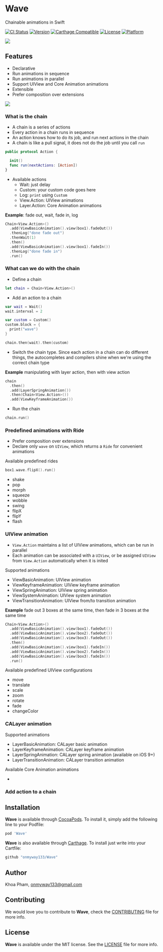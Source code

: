 # Wave
Chainable animations in Swift

[![CI Status](http://img.shields.io/travis/onmyway133/Wave.svg?style=flat)](https://travis-ci.org/onmyway133/Wave)
[![Version](https://img.shields.io/cocoapods/v/Wave.svg?style=flat)](http://cocoadocs.org/docsets/Wave)
[![Carthage Compatible](https://img.shields.io/badge/Carthage-compatible-4BC51D.svg?style=flat)](https://github.com/Carthage/Carthage)
[![License](https://img.shields.io/cocoapods/l/Wave.svg?style=flat)](http://cocoadocs.org/docsets/Wave)
[![Platform](https://img.shields.io/cocoapods/p/Wave.svg?style=flat)](http://cocoadocs.org/docsets/Wave)

![](Screenshots/Banner.png)

## Features

- Declarative
- Run animations in sequence
- Run animations in parallel
- Support UIView and Core Animation animations
- Extensible
- Prefer composition over extensions

![](Screenshots/wave.gif)

### What is the chain

- A chain is a series of actions
- Every action in a chain runs in sequence
- An action knows how to do its job, and run next actions in the chain
- A chain is like a pull signal, it does not do the job until you call `run`

```swift
public protocol Action {

  init()
  func run(nextActions: [Action])
}
```
- Available actions
  - Wait: just delay
  - Custom: your custom code goes here
  - Log: `print` using `Custom`
  - View.Action: UIView animations
  - Layer.Action: Core Animation animations

**Example**: fade out, wait, fade in, log

```swift
Chain<View.Action>()
  .add(ViewBasicAnimation().view(box1).fadeOut())
  .thenLog("done fade out")
  .thenWait(1)
  .then()
  .add(ViewBasicAnimation().view(box1).fadeIn())
  .thenLog("done fade in")
  .run()
```

### What can we do with the chain

- Define a chain

```swift
let chain = Chain<View.Action>()
```

- Add an action to a chain

```swift
var wait = Wait()
wait.interval = 2

var custom = Custom()
custom.block = {
  print("wave")
}

chain.then(wait).then(custom)
```

- Switch the chain type. Since each action in a chain can do different things, the autocompletes and compilers shine when we're using the correct chain type

**Example** manipulating with layer action, then with view action

```swift
chain
  .then()
  .add(LayerSpringAnimation())
  .then(Chain<View.Action>())
  .add(ViewKeyframeAnimation())
```

- Run the chain

```swift
chain.run()
```

### Predefined animations with Ride

- Prefer composition over extensions
- Declare only `wave` on `UIView`, which returns a `Ride` for convenient animations

Available predefined rides

```swift
box1.wave.flipX().run()
```

- shake
- pop
- morph
- squeeze
- wobble
- swing
- flipX
- flipY
- flash

### UIView animation

- `View.Action` maintains a list of UIView animations, which can be run in parallel
- Each animation can be associated with a `UIView`, or be assigned `UIView` from `View.Action` automatically when it is inited

Supported animations

- ViewBasicAnimation:  UIView animation
- ViewKeyframeAnimation: UIView keyframe animation
- ViewSpringAnimation: UIView spring animation
- ViewSystemAnimation: UIView system animation
- ViewTransitionAnimation: UIView from/to transition animation

**Example** fade out 3 boxes at the same time, then fade in 3 boxes at the same time

```swift
Chain<View.Action>()
  .add(ViewBasicAnimation().view(box1).fadeOut())
  .add(ViewBasicAnimation().view(box2).fadeOut())
  .add(ViewBasicAnimation().view(box3).fadeOut())
  .then()
  .add(ViewBasicAnimation().view(box1).fadeIn())
  .add(ViewBasicAnimation().view(box2).fadeIn())
  .add(ViewBasicAnimation().view(box3).fadeIn())
  .run()
```

Available predefined UIView configurations

- move
- translate
- scale
- zoom
- rotate
- fade
- changeColor

### CALayer animation

Supported animations

- LayerBasicAnimation:  CALayer basic animation
- LayerKeyframeAnimation: CALayer keyframe animation
- LayerSpringAnimation: CALayer spring animation (available on iOS 9+)
- LayerTransitionAnimation: CALayer transition animation

Available Core Animation animations

-

### Add action to a chain

## Installation

**Wave** is available through [CocoaPods](http://cocoapods.org). To install
it, simply add the following line to your Podfile:

```ruby
pod 'Wave'
```

**Wave** is also available through [Carthage](https://github.com/Carthage/Carthage).
To install just write into your Cartfile:

```ruby
github "onmyway133/Wave"
```

## Author

Khoa Pham, onmyway133@gmail.com

## Contributing

We would love you to contribute to **Wave**, check the [CONTRIBUTING](https://github.com/onmyway133/Wave/blob/master/CONTRIBUTING.md) file for more info.

## License

**Wave** is available under the MIT license. See the [LICENSE](https://github.com/onmyway133/Wave/blob/master/LICENSE.md) file for more info.
